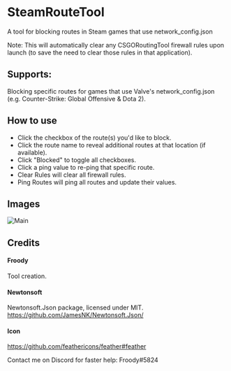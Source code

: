 # SteamRouteTool
A tool for blocking routes in Steam games that use network_config.json

Note: This will automatically clear any CSGORoutingTool firewall rules upon launch (to save the need to clear those rules in that application).

## Supports:
Blocking specific routes for games that use Valve's network_config.json (e.g. Counter-Strike: Global Offensive & Dota 2).

## How to use
* Click the checkbox of the route(s) you'd like to block.
* Click the route name to reveal additional routes at that location (if available).
* Click "Blocked" to toggle all checkboxes.
* Click a ping value to re-ping that specific route.
* Clear Rules will clear all firewall rules.
* Ping Routes will ping all routes and update their values.

## Images
![Main](https://dev.froody.tech/SteamRouteTool/img/Main.png)

## Credits
#### Froody
Tool creation.
#### Newtonsoft
Newtonsoft.Json package, licensed under MIT. https://github.com/JamesNK/Newtonsoft.Json/
#### Icon
https://github.com/feathericons/feather#feather

Contact me on Discord for faster help: Froody#5824

